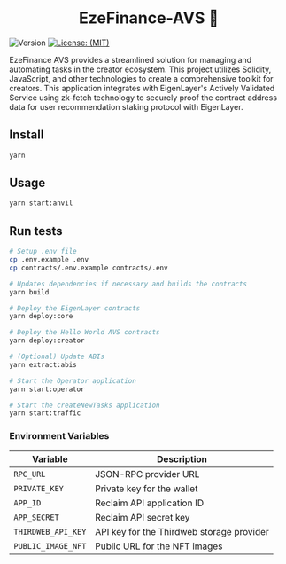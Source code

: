 <h1 align="center">EzeFinance-AVS 👋</h1>
<p>
  <img alt="Version" src="https://img.shields.io/badge/version-1.0-blue.svg?cacheSeconds=2592000" />
  <a href="#" target="_blank">
    <img alt="License: (MIT)" src="https://img.shields.io/badge/License-(MIT)-yellow.svg" />
  </a>
</p>

EzeFinance AVS provides a streamlined solution for managing and automating tasks in the creator ecosystem.
This project utilizes Solidity, JavaScript, and other technologies to create a comprehensive toolkit for creators.
This application integrates with EigenLayer's Actively Validated Service using zk-fetch technology to securely proof the contract address data for user recommendation staking protocol with EigenLayer.


## Install

```sh
yarn
```

## Usage

```sh
yarn start:anvil
```

## Run tests

```sh
# Setup .env file
cp .env.example .env
cp contracts/.env.example contracts/.env

# Updates dependencies if necessary and builds the contracts 
yarn build

# Deploy the EigenLayer contracts
yarn deploy:core

# Deploy the Hello World AVS contracts
yarn deploy:creator

# (Optional) Update ABIs
yarn extract:abis

# Start the Operator application
yarn start:operator

```

```sh
# Start the createNewTasks application 
yarn start:traffic
```

### Environment Variables

| Variable               | Description                                              |
| ---------------------- | -------------------------------------------------------- |
| `RPC_URL`              | JSON-RPC provider URL                                    |
| `PRIVATE_KEY`          | Private key for the wallet                               |
| `APP_ID`               | Reclaim API application ID                               |
| `APP_SECRET`           | Reclaim API secret key                                   |
| `THIRDWEB_API_KEY`     | API key for the Thirdweb storage provider                |
| `PUBLIC_IMAGE_NFT`     | Public URL for the NFT images                            |



